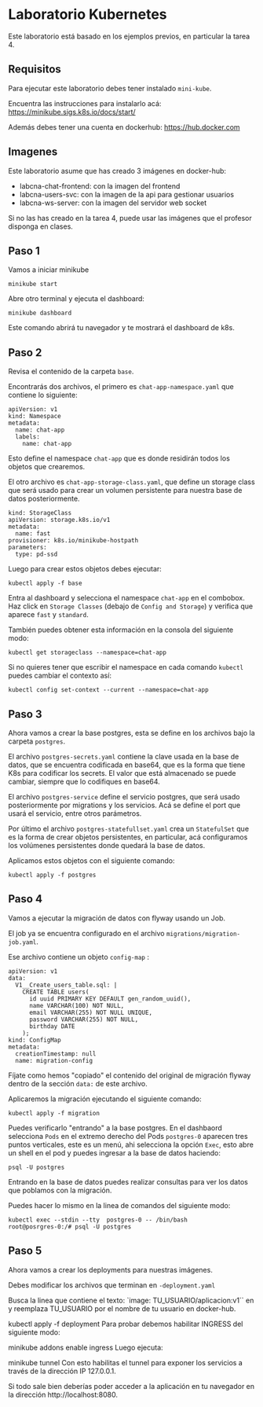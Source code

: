 # Laboratorio Kubernetes

Este laboratorio está basado en los ejemplos previos, en particular la tarea 4.


## Requisitos

Para ejecutar este laboratorio debes tener instalado `mini-kube`.

Encuentra las instrucciones para instalarlo acá: https://minikube.sigs.k8s.io/docs/start/

Además debes tener una cuenta en dockerhub: https://hub.docker.com

## Imagenes

Este laboratorio asume que has creado 3 imágenes en docker-hub:

- labcna-chat-frontend: con la imagen del frontend
- labcna-users-svc: con la imagen de la api para gestionar usuarios
- labcna-ws-server: con la imagen del servidor web socket

Si no las has creado en la tarea 4, puede usar las imágenes que el profesor disponga en clases.

## Paso 1

Vamos a iniciar minikube

```
minikube start
```

Abre otro terminal y ejecuta el dashboard:

```
minikube dashboard
```

Este comando abrirá tu navegador y te mostrará el dashboard de k8s.


## Paso 2

Revisa el contenido de la carpeta `base`.

Encontrarás dos archivos, el primero es `chat-app-namespace.yaml` que contiene lo siguiente:

```
apiVersion: v1
kind: Namespace
metadata:
  name: chat-app
  labels:
    name: chat-app
```

Esto define el namespace `chat-app` que es donde residirán todos los objetos que crearemos.

El otro archivo es `chat-app-storage-class.yaml`, que define un storage class que será usado para crear un volumen persistente para nuestra base de datos posteriormente.

```
kind: StorageClass
apiVersion: storage.k8s.io/v1
metadata:
  name: fast
provisioner: k8s.io/minikube-hostpath
parameters:
  type: pd-ssd
```

Luego para crear estos objetos debes ejecutar:

```
kubectl apply -f base
```

Entra al dashboard y selecciona el namespace `chat-app` en el combobox. Haz click en `Storage Classes` (debajo de `Config and Storage`) y verifica que aparece `fast` y `standard`.

También puedes obtener esta información en la consola del siguiente modo:

```
kubectl get storageclass --namespace=chat-app
```

Si no quieres tener que escribir el namespace en cada comando `kubectl` puedes cambiar el contexto así:

```
kubectl config set-context --current --namespace=chat-app
```


## Paso 3

Ahora vamos a crear la base postgres, esta se define en los archivos bajo la carpeta `postgres`.

El archivo `postgres-secrets.yaml` contiene la clave usada en la base de datos, que se encuentra codificada en base64, que es la forma que tiene K8s para codificar los secrets. El valor que está almacenado se puede cambiar, siempre que lo codifiques en base64.

El archivo `postgres-service` define el servicio postgres, que será usado posteriormente por migrations y los servicios. Acá se define el port que usará el servicio, entre otros parámetros.

Por último el archivo `postgres-statefullset.yaml` crea un `StatefulSet` que es la forma de crear objetos persistentes, en particular, acá configuramos los volúmenes persistentes donde quedará la base de datos.

Aplicamos estos objetos con el siguiente comando:

```
kubectl apply -f postgres
```

## Paso 4

Vamos a ejecutar la migración de datos con flyway usando un Job.

El job ya se encuentra configurado en el archivo `migrations/migration-job.yaml`.

Ese archivo contiene un objeto `config-map` :

```
apiVersion: v1
data:
  V1__Create_users_table.sql: |
    CREATE TABLE users(
      id uuid PRIMARY KEY DEFAULT gen_random_uuid(),
      name VARCHAR(100) NOT NULL,
      email VARCHAR(255) NOT NULL UNIQUE,
      password VARCHAR(255) NOT NULL,
      birthday DATE
    );
kind: ConfigMap
metadata:
  creationTimestamp: null
  name: migration-config
```

Fíjate como hemos "copiado" el contenido del original de migración flyway dentro de la sección `data:` de este archivo.

Aplicaremos la migración ejecutando el siguiente comando:

```
kubectl apply -f migration
```


Puedes verificarlo "entrando" a la base postgres. En el dashbaord selecciona `Pods` en el extremo derecho del Pods `postgres-0` aparecen tres puntos verticales, este es un menú, ahi selecciona la opción `Exec`, esto abre un shell en el pod y puedes ingresar a la base de datos haciendo:

```
psql -U postgres
```

Entrando en la base de datos puedes realizar consultas para ver los datos que poblamos con la migración.

Puedes hacer lo mismo en la linea de comandos del siguiente modo:

```
kubectl exec --stdin --tty  postgres-0 -- /bin/bash
root@posrgres-0:/# psql -U postgres
```


## Paso 5

Ahora vamos a crear los deployments para nuestras imágenes.

Debes modificar los archivos que terminan en `-deployment.yaml`

Busca la linea que contiene el texto: `image: TU_USUARIO/aplicacion:v1`` en  y reemplaza TU_USUARIO por el nombre de tu usuario en docker-hub.


kubectl apply -f deployment
Para probar debemos habilitar INGRESS del siguiente modo:

minikube addons enable ingress
Luego ejecuta:

minikube tunnel
Con esto habilitas el tunnel para exponer los servicios a través de la dirección IP 127.0.0.1.

Si todo sale bien deberías poder acceder a la aplicación en tu navegador en la dirección http://localhost:8080.